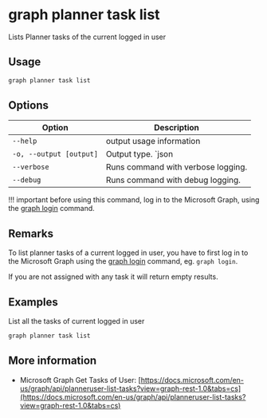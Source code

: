 # graph planner task list

Lists Planner tasks of the current logged in user

## Usage

```sh
graph planner task list
```

## Options

Option|Description
------|-----------
`--help`|output usage information
`-o, --output [output]`|Output type. `json|text`. Default `text`
`--verbose`|Runs command with verbose logging.
`--debug`|Runs command with debug logging.

!!! important
    before using this command, log in to the Microsoft Graph, using the [graph login](../login.md) command.

## Remarks

To list planner tasks of a current logged in user, you have to first log in to the Microsoft Graph using the [graph login](../login.md) command, eg. `graph login`.

If you are not assigned with any task it will return empty results.

## Examples

List all the tasks of current logged in user

```sh
graph planner task list
```

## More information

- Microsoft Graph Get Tasks of User: 
[https://docs.microsoft.com/en-us/graph/api/planneruser-list-tasks?view=graph-rest-1.0&tabs=cs](https://docs.microsoft.com/en-us/graph/api/planneruser-list-tasks?view=graph-rest-1.0&tabs=cs)